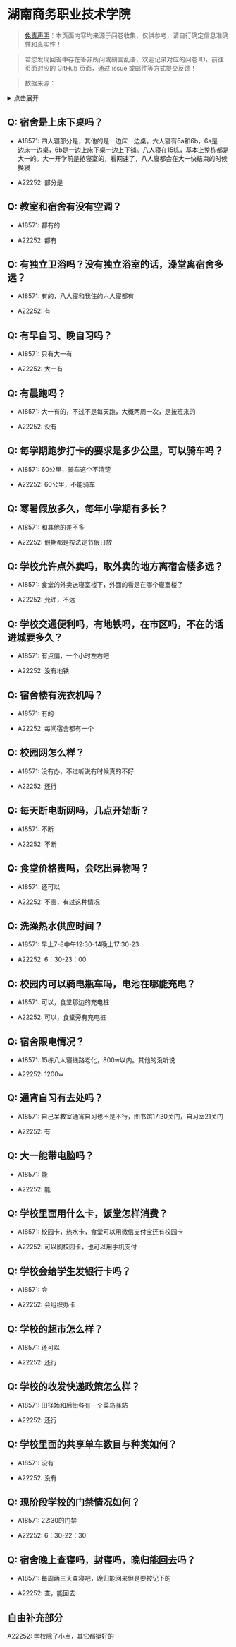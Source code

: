 # 湖南商务职业技术学院

> [免责声明](https://colleges.chat/#_3)：本页面内容均来源于问卷收集，仅供参考，请自行确定信息准确性和真实性！

> 若您发现回答中存在答非所问或胡言乱语，欢迎记录对应的问卷 ID，前往页面对应的 GitHub 页面，通过 issue 或邮件等方式提交反馈！

> 数据来源：

<details><summary>点击展开</summary>
<ul>
<li>A18571: 匿名 (2023 年 06 月)</li>
<li>A22252: 匿名 (2024 年 06 月)</li>
</ul>
</details>

## Q: 宿舍是上床下桌吗？

- A18571: 四人寝部分是，其他的是一边床一边桌。六人寝有6a和6b，6a是一边床一边桌，6b是一边上床下桌一边上下铺。八人寝在15栋，基本上整栋都是大一的。大一开学前是抢寝室的，看网速了，八人寝都会在大一快结束的时候换寝

- A22252: 部分是

## Q: 教室和宿舍有没有空调？

- A18571: 都有的

- A22252: 都有

## Q: 有独立卫浴吗？没有独立浴室的话，澡堂离宿舍多远？

- A18571: 有的，八人寝和我住的六人寝都有

- A22252: 有

## Q: 有早自习、晚自习吗？

- A18571: 只有大一有

- A22252: 大一有

## Q: 有晨跑吗？

- A18571: 大一有的，不过不是每天跑，大概两周一次，是按班来的

- A22252: 没有

## Q: 每学期跑步打卡的要求是多少公里，可以骑车吗？

- A18571: 60公里，骑车这个不清楚

- A22252: 60公里，不能骑车

## Q: 寒暑假放多久，每年小学期有多长？

- A18571: 和其他的差不多

- A22252: 假期都是按法定节假日放

## Q: 学校允许点外卖吗，取外卖的地方离宿舍楼多远？

- A18571: 食堂的外卖送寝室楼下，外面的看是在哪个寝室楼了

- A22252: 允许，不远

## Q: 学校交通便利吗，有地铁吗，在市区吗，不在的话进城要多久？

- A18571: 有点偏，一个小时左右吧

- A22252: 没有地铁

## Q: 宿舍楼有洗衣机吗？

- A18571: 有的

- A22252: 每间宿舍都有一个

## Q: 校园网怎么样？

- A18571: 没有办，不过听说有时候真的不好

- A22252: 还行

## Q: 每天断电断网吗，几点开始断？

- A18571: 不断

- A22252: 不断

## Q: 食堂价格贵吗，会吃出异物吗？

- A18571: 还可以

- A22252: 不贵，有过这种情况

## Q: 洗澡热水供应时间？

- A18571: 早上7-8中午12:30-14晚上17:30-23

- A22252: 6：30-23：00

## Q: 校园内可以骑电瓶车吗，电池在哪能充电？

- A18571: 可以，食堂那边的充电桩

- A22252: 可以，食堂旁有充电桩

## Q: 宿舍限电情况？

- A18571: 15栋八人寝线路老化，800w以内。其他的没听说

- A22252: 1200w

## Q: 通宵自习有去处吗？

- A18571: 自己呆教室通宵自习也不是不行，图书馆17:30关门，自习室21关门

- A22252: 有

## Q: 大一能带电脑吗？

- A18571: 能

- A22252: 能

## Q: 学校里面用什么卡，饭堂怎样消费？

- A18571: 校园卡，热水卡，食堂可以用微信支付宝还有校园卡

- A22252: 可以刷校园卡，也可以用手机支付

## Q: 学校会给学生发银行卡吗？

- A18571: 会

- A22252: 会组织办卡

## Q: 学校的超市怎么样？

- A18571: 还可以

- A22252: 还行

## Q: 学校的收发快递政策怎么样？

- A18571: 田径场和后街各有一个菜鸟驿站

- A22252: 还行

## Q: 学校里面的共享单车数目与种类如何？

- A18571: 没有

- A22252: 没有

## Q: 现阶段学校的门禁情况如何？

- A18571: 22:30的门禁

- A22252: 6：30-22：30

## Q: 宿舍晚上查寝吗，封寝吗，晚归能回去吗？

- A18571: 每周两三天查寝吧，晚归能回来但是要被记下的

- A22252: 查，能回去

## 自由补充部分

A22252: 学校除了小点，其它都挺好的